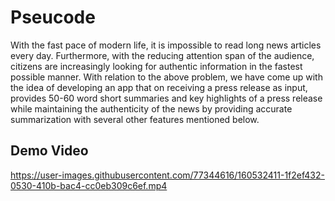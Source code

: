# Pseucode

With the fast pace of modern life, it is impossible to read long news articles every day. Furthermore, with the reducing attention span of the audience, citizens are increasingly looking for authentic information in the fastest possible manner. 
With relation to the above problem, we have come up with the idea of developing an app that on receiving a press release as input, provides 50-60 word short summaries and key highlights of a press release while maintaining the authenticity of the news by providing accurate summarization with several other features mentioned below.


## Demo Video

https://user-images.githubusercontent.com/77344616/160532411-1f2ef432-0530-410b-bac4-cc0eb309c6ef.mp4



